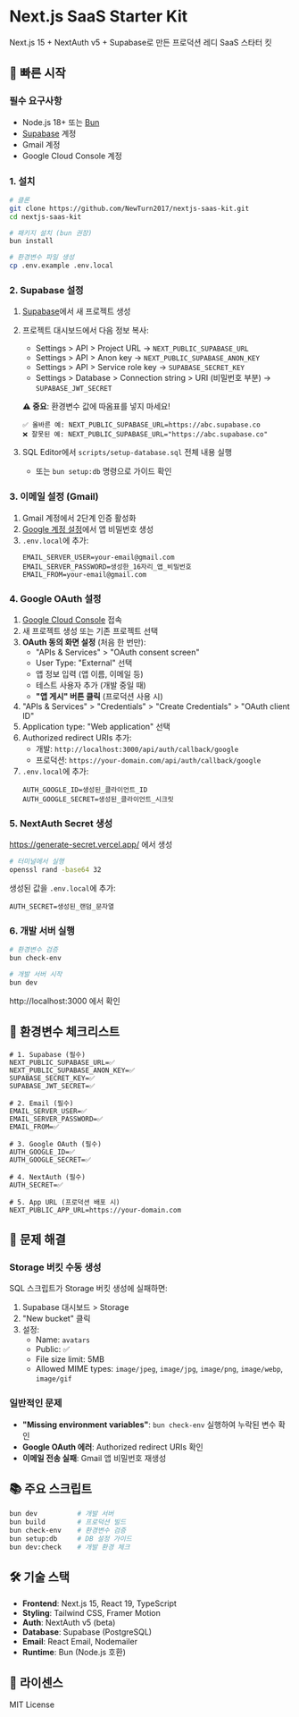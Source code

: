 # Next.js SaaS Starter Kit

Next.js 15 + NextAuth v5 + Supabase로 만든 프로덕션 레디 SaaS 스타터 킷

## 🚀 빠른 시작

### 필수 요구사항

- Node.js 18+ 또는 [Bun](https://bun.sh)
- [Supabase](https://supabase.com) 계정
- Gmail 계정
- Google Cloud Console 계정

### 1. 설치

```bash
# 클론
git clone https://github.com/NewTurn2017/nextjs-saas-kit.git
cd nextjs-saas-kit

# 패키지 설치 (bun 권장)
bun install

# 환경변수 파일 생성
cp .env.example .env.local
```

### 2. Supabase 설정

1. [Supabase](https://supabase.com)에서 새 프로젝트 생성
2. 프로젝트 대시보드에서 다음 정보 복사:
   - Settings > API > Project URL → `NEXT_PUBLIC_SUPABASE_URL`
   - Settings > API > Anon key → `NEXT_PUBLIC_SUPABASE_ANON_KEY`
   - Settings > API > Service role key → `SUPABASE_SECRET_KEY`
   - Settings > Database > Connection string > URI (비밀번호 부분) → `SUPABASE_JWT_SECRET`

   **⚠️ 중요**: 환경변수 값에 따옴표를 넣지 마세요!

   ```
   ✅ 올바른 예: NEXT_PUBLIC_SUPABASE_URL=https://abc.supabase.co
   ❌ 잘못된 예: NEXT_PUBLIC_SUPABASE_URL="https://abc.supabase.co"
   ```

3. SQL Editor에서 `scripts/setup-database.sql` 전체 내용 실행
   - 또는 `bun setup:db` 명령으로 가이드 확인

### 3. 이메일 설정 (Gmail)

1. Gmail 계정에서 2단계 인증 활성화
2. [Google 계정 설정](https://myaccount.google.com/apppasswords)에서 앱 비밀번호 생성
3. `.env.local`에 추가:
   ```
   EMAIL_SERVER_USER=your-email@gmail.com
   EMAIL_SERVER_PASSWORD=생성한_16자리_앱_비밀번호
   EMAIL_FROM=your-email@gmail.com
   ```

### 4. Google OAuth 설정

1. [Google Cloud Console](https://console.cloud.google.com) 접속
2. 새 프로젝트 생성 또는 기존 프로젝트 선택
3. **OAuth 동의 화면 설정** (처음 한 번만):
   - "APIs & Services" > "OAuth consent screen"
   - User Type: "External" 선택
   - 앱 정보 입력 (앱 이름, 이메일 등)
   - 테스트 사용자 추가 (개발 중일 때)
   - **"앱 게시" 버튼 클릭** (프로덕션 사용 시)
4. "APIs & Services" > "Credentials" > "Create Credentials" > "OAuth client ID"
5. Application type: "Web application" 선택
6. Authorized redirect URIs 추가:
   - 개발: `http://localhost:3000/api/auth/callback/google`
   - 프로덕션: `https://your-domain.com/api/auth/callback/google`
7. `.env.local`에 추가:
   ```
   AUTH_GOOGLE_ID=생성된_클라이언트_ID
   AUTH_GOOGLE_SECRET=생성된_클라이언트_시크릿
   ```

### 5. NextAuth Secret 생성

https://generate-secret.vercel.app/ 에서 생성

```bash
# 터미널에서 실행
openssl rand -base64 32
```

생성된 값을 `.env.local`에 추가:

```
AUTH_SECRET=생성된_랜덤_문자열
```

### 6. 개발 서버 실행

```bash
# 환경변수 검증
bun check-env

# 개발 서버 시작
bun dev
```

http://localhost:3000 에서 확인

## 📝 환경변수 체크리스트

```env
# 1. Supabase (필수)
NEXT_PUBLIC_SUPABASE_URL=✅
NEXT_PUBLIC_SUPABASE_ANON_KEY=✅
SUPABASE_SECRET_KEY=✅
SUPABASE_JWT_SECRET=✅

# 2. Email (필수)
EMAIL_SERVER_USER=✅
EMAIL_SERVER_PASSWORD=✅
EMAIL_FROM=✅

# 3. Google OAuth (필수)
AUTH_GOOGLE_ID=✅
AUTH_GOOGLE_SECRET=✅

# 4. NextAuth (필수)
AUTH_SECRET=✅

# 5. App URL (프로덕션 배포 시)
NEXT_PUBLIC_APP_URL=https://your-domain.com
```

## 🚨 문제 해결

### Storage 버킷 수동 생성

SQL 스크립트가 Storage 버킷 생성에 실패하면:

1. Supabase 대시보드 > Storage
2. "New bucket" 클릭
3. 설정:
   - Name: `avatars`
   - Public: ✅
   - File size limit: 5MB
   - Allowed MIME types: `image/jpeg`, `image/jpg`, `image/png`, `image/webp`, `image/gif`

### 일반적인 문제

- **"Missing environment variables"**: `bun check-env` 실행하여 누락된 변수 확인
- **Google OAuth 에러**: Authorized redirect URIs 확인
- **이메일 전송 실패**: Gmail 앱 비밀번호 재생성

## 📚 주요 스크립트

```bash
bun dev          # 개발 서버
bun build        # 프로덕션 빌드
bun check-env    # 환경변수 검증
bun setup:db     # DB 설정 가이드
bun dev:check    # 개발 환경 체크
```

## 🛠️ 기술 스택

- **Frontend**: Next.js 15, React 19, TypeScript
- **Styling**: Tailwind CSS, Framer Motion
- **Auth**: NextAuth v5 (beta)
- **Database**: Supabase (PostgreSQL)
- **Email**: React Email, Nodemailer
- **Runtime**: Bun (Node.js 호환)

## 📄 라이센스

MIT License
